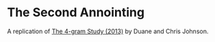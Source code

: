 # The Second Annointing

A replication of [The 4-gram Study (2013)](https://github.com/wordtreefoundation/4-gram-study) by Duane and Chris Johnson.


